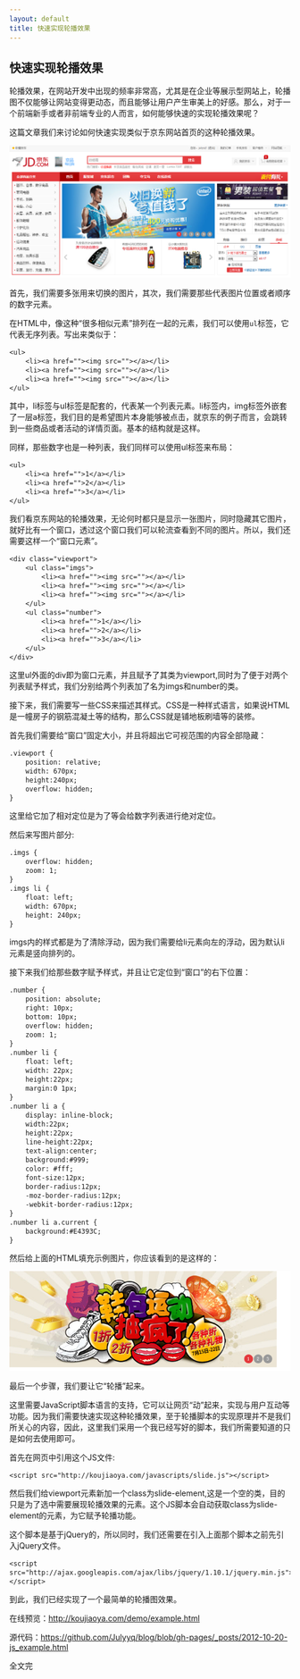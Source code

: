 ```yaml
---
layout: default
title: 快速实现轮播效果
---
```

快速实现轮播效果
-------------------

轮播效果，在网站开发中出现的频率非常高，尤其是在企业等展示型网站上，轮播图不仅能够让网站变得更动态，而且能够让用户产生审美上的好感。那么，对于一个前端新手或者非前端专业的人而言，如何能够快速的实现轮播效果呢？

这篇文章我们来讨论如何快速实现类似于京东网站首页的这种轮播效果。

![](/images/jd.png)

首先，我们需要多张用来切换的图片，其次，我们需要那些代表图片位置或者顺序的数字元素。

在HTML中，像这种“很多相似元素”排列在一起的元素，我们可以使用`ul`标签，它代表无序列表。写出来类似于：

    <ul>
        <li><a href=""><img src=""></a></li>
        <li><a href=""><img src=""></a></li>
        <li><a href=""><img src=""></a></li>
    </ul>

其中，li标签与ul标签是配套的，代表某一个列表元素。li标签内，img标签外嵌套了一层a标签，我们目的是希望图片本身能够被点击，就京东的例子而言，会跳转到一些商品或者活动的详情页面。基本的结构就是这样。

同样，那些数字也是一种列表，我们同样可以使用ul标签来布局：

    <ul>
        <li><a href="">1</a></li>
        <li><a href="">2</a></li>
        <li><a href="">3</a></li>
    </ul>

我们看京东网站的轮播效果，无论何时都只是显示一张图片，同时隐藏其它图片，就好比有一个窗口，透过这个窗口我们可以轮流查看到不同的图片。所以，我们还需要这样一个“窗口元素”。

    <div class="viewport">
        <ul class="imgs">
            <li><a href=""><img src=""></a></li>
            <li><a href=""><img src=""></a></li>
            <li><a href=""><img src=""></a></li>
        </ul>
        <ul class="number">
            <li><a href="">1</a></li>
            <li><a href="">2</a></li>
            <li><a href="">3</a></li>
        </ul>
    </div>

这里ul外面的div即为窗口元素，并且赋予了其类为viewport,同时为了便于对两个列表赋予样式，我们分别给两个列表加了名为imgs和number的类。

接下来，我们需要写一些CSS来描述其样式。CSS是一种样式语言，如果说HTML是一幢房子的钢筋混凝土等的结构，那么CSS就是铺地板刷墙等的装修。

首先我们需要给“窗口”固定大小，并且将超出它可视范围的内容全部隐藏：
    
    .viewport {
        position: relative;
        width: 670px;
        height:240px;
        overflow: hidden;
    }

这里给它加了相对定位是为了等会给数字列表进行绝对定位。

然后来写图片部分:

    .imgs {
        overflow: hidden;
        zoom: 1;
    }
    .imgs li {
        float: left;
        width: 670px;
        height: 240px;
    }

imgs内的样式都是为了清除浮动，因为我们需要给li元素向左的浮动，因为默认li元素是竖向排列的。

接下来我们给那些数字赋予样式，并且让它定位到“窗口”的右下位置：

    .number {
        position: absolute;
        right: 10px;
        bottom: 10px;
        overflow: hidden;
        zoom: 1;
    }
    .number li {
        float: left;
        width: 22px;
        height:22px;
        margin:0 1px;
    }
    .number li a {
        display: inline-block;
        width:22px;
        height:22px;
        line-height:22px;
        text-align:center;
        background:#999;
        color: #fff;
        font-size:12px;
        border-radius:12px;
        -moz-border-radius:12px;
        -webkit-border-radius:12px;
    }
    .number li a.current {
        background:#E4393C;
    }

然后给上面的HTML填充示例图片，你应该看到的是这样的：

![](/images/example_1.png)

最后一个步骤，我们要让它“轮播”起来。

这里需要JavaScript脚本语言的支持，它可以让网页“动”起来，实现与用户互动等功能。因为我们需要快速实现这种轮播效果，至于轮播脚本的实现原理并不是我们所关心的内容，因此，这里我们采用一个我已经写好的脚本，我们所需要知道的只是如何去使用即可。

首先在网页中引用这个JS文件:
    
    <script src="http://koujiaoya.com/javascripts/slide.js"></script>

然后我们给viewport元素新加一个class为slide-element,这是一个空的类，目的只是为了选中需要展现轮播效果的元素。这个JS脚本会自动获取class为slide-element的元素，为它赋予轮播功能。

这个脚本是基于jQuery的，所以同时，我们还需要在引入上面那个脚本之前先引入jQuery文件。

    <script src="http://ajax.googleapis.com/ajax/libs/jquery/1.10.1/jquery.min.js"></script>

到此，我们已经实现了一个最简单的轮播图效果。

在线预览：<http://koujiaoya.com/demo/example.html>

源代码：<https://github.com/Julyyq/blog/blob/gh-pages/_posts/2012-10-20-js_example.html>

全文完